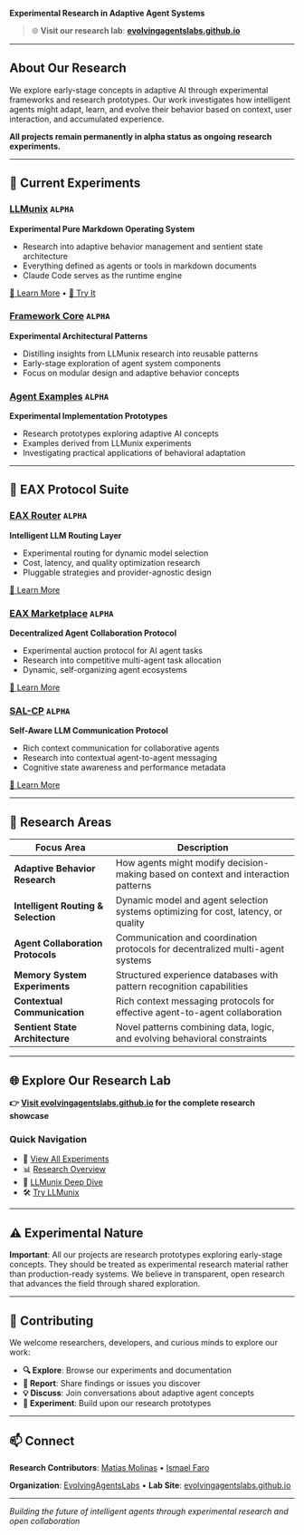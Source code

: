 **Experimental Research in Adaptive Agent Systems**

> 🌐 **Visit our research lab**: [**evolvingagentslabs.github.io**](https://evolvingagentslabs.github.io)

---

## About Our Research

We explore early-stage concepts in adaptive AI through experimental frameworks and research prototypes. Our work investigates how intelligent agents might adapt, learn, and evolve their behavior based on context, user interaction, and accumulated experience.

**All projects remain permanently in alpha status as ongoing research experiments.**

---

## 🧪 Current Experiments

### [LLMunix](https://github.com/EvolvingAgentsLabs/llmunix) `ALPHA`
**Experimental Pure Markdown Operating System**
- Research into adaptive behavior management and sentient state architecture
- Everything defined as agents or tools in markdown documents
- Claude Code serves as the runtime engine

[📖 Learn More](https://evolvingagentslabs.github.io/experiments/llmunix.html) • [🚀 Try It](https://github.com/EvolvingAgentsLabs/llmunix#quick-start)

### [Framework Core](https://github.com/EvolvingAgentsLabs/framework-core) `ALPHA` 
**Experimental Architectural Patterns**
- Distilling insights from LLMunix research into reusable patterns
- Early-stage exploration of agent system components
- Focus on modular design and adaptive behavior concepts

### [Agent Examples](https://github.com/EvolvingAgentsLabs/agent-examples) `ALPHA`
**Experimental Implementation Prototypes** 
- Research prototypes exploring adaptive AI concepts
- Examples derived from LLMunix experiments
- Investigating practical applications of behavioral adaptation

---

## 🔬 EAX Protocol Suite

### [EAX Router](https://github.com/EvolvingAgentsLabs/eax-router) `ALPHA`
**Intelligent LLM Routing Layer**
- Experimental routing for dynamic model selection
- Cost, latency, and quality optimization research
- Pluggable strategies and provider-agnostic design

[📖 Learn More](https://evolvingagentslabs.github.io/experiments/eax-router.html)

### [EAX Marketplace](https://github.com/EvolvingAgentsLabs/eax-marketplace) `ALPHA`
**Decentralized Agent Collaboration Protocol**
- Experimental auction protocol for AI agent tasks
- Research into competitive multi-agent task allocation
- Dynamic, self-organizing agent ecosystems

[📖 Learn More](https://evolvingagentslabs.github.io/experiments/eax-marketplace.html)

### [SAL-CP](https://github.com/EvolvingAgentsLabs/sal-cp) `ALPHA`
**Self-Aware LLM Communication Protocol**
- Rich context communication for collaborative agents
- Research into contextual agent-to-agent messaging
- Cognitive state awareness and performance metadata

[📖 Learn More](https://evolvingagentslabs.github.io/experiments/sal-cp.html)

---

## 🔬 Research Areas

| Focus Area | Description |
|------------|-------------|
| **Adaptive Behavior Research** | How agents might modify decision-making based on context and interaction patterns |
| **Intelligent Routing & Selection** | Dynamic model and agent selection systems optimizing for cost, latency, or quality |
| **Agent Collaboration Protocols** | Communication and coordination protocols for decentralized multi-agent systems |
| **Memory System Experiments** | Structured experience databases with pattern recognition capabilities |
| **Contextual Communication** | Rich context messaging protocols for effective agent-to-agent collaboration |
| **Sentient State Architecture** | Novel patterns combining data, logic, and evolving behavioral constraints |

---

## 🌐 Explore Our Research Lab

**👉 [Visit evolvingagentslabs.github.io](https://evolvingagentslabs.github.io) for the complete research showcase**

### Quick Navigation
- 🔬 [View All Experiments](https://evolvingagentslabs.github.io#experiments)
- 📊 [Research Overview](https://evolvingagentslabs.github.io#about)  
- 📖 [LLMunix Deep Dive](https://evolvingagentslabs.github.io/experiments/llmunix.html)
- 🛠️ [Try LLMunix](https://github.com/EvolvingAgentsLabs/llmunix#quick-start)

---

## ⚠️ Experimental Nature

**Important**: All our projects are research prototypes exploring early-stage concepts. They should be treated as experimental research material rather than production-ready systems. We believe in transparent, open research that advances the field through shared exploration.

---

## 🤝 Contributing

We welcome researchers, developers, and curious minds to explore our work:

- **🔍 Explore**: Browse our experiments and documentation
- **🐛 Report**: Share findings or issues you discover  
- **💡 Discuss**: Join conversations about adaptive agent concepts
- **🧪 Experiment**: Build upon our research prototypes

---

## 📫 Connect

**Research Contributors**: [Matias Molinas](https://github.com/matiasmolinas) • [Ismael Faro](https://github.com/ismaelfaro)

**Organization**: [EvolvingAgentsLabs](https://github.com/EvolvingAgentsLabs) • **Lab Site**: [evolvingagentslabs.github.io](https://evolvingagentslabs.github.io)

---

*Building the future of intelligent agents through experimental research and open collaboration*
